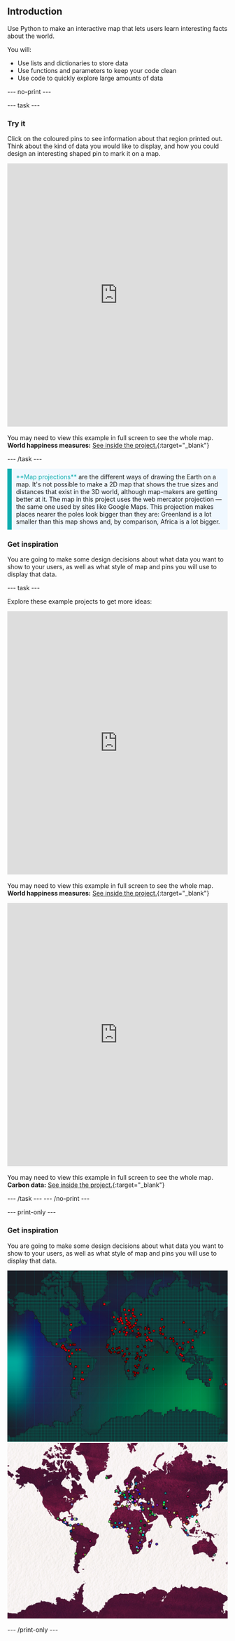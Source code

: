 ## Introduction

Use Python to make an interactive map that lets users learn interesting facts about the world.

You will:
+ Use lists and dictionaries to store data
+ Use functions and parameters to keep your code clean
+ Use code to quickly explore large amounts of data

--- no-print ---

--- task ---  

### Try it 

Click on the coloured pins to see information about that region printed out. Think about the kind of data you would like to display, and how you could design an interesting shaped pin to mark it on a map.

<iframe src="https://trinket.io/embed/python/ee22d7c522?outputOnly=true&runOption=run" width="100%" height="600" frameborder="0" marginwidth="0" marginheight="0" allowfullscreen></iframe>

You may need to view this example in full screen to see the whole map. **World happiness measures:** [See inside the project.](https://trinket.io/python/ee22d7c522){:target="_blank"} 


--- /task ---

<p style="border-left: solid; border-width:10px; border-color: #0faeb0; background-color: aliceblue; padding: 10px;">
<span style="color: #0faeb0">**Map projections**</span> are the different ways of drawing the Earth on a map. It's not possible to make a 2D map that shows the true sizes and distances that exist in the 3D world, although map-makers are getting better at it. The map in this project uses the web mercator projection — the same one used by sites like Google Maps. This projection makes places nearer the poles look bigger than they are: Greenland is a lot smaller than this map shows and, by comparison, Africa is a lot bigger.
</p>

### Get inspiration 

You are going to make some design decisions about what data you want to show to your users, as well as what style of map and pins you will use to display that data.

--- task ---

Explore these example projects to get more ideas:

<iframe src="https://trinket.io/embed/python/6c8ca6a74a?outputOnly=true&runOption=run" width="100%" height="600" frameborder="0" marginwidth="0" marginheight="0" allowfullscreen></iframe>

You may need to view this example in full screen to see the whole map. **World happiness measures:** [See inside the project.](https://trinket.io/python/6c8ca6a74a){:target="_blank"} 

<iframe src="https://trinket.io/embed/python/a956f84136?outputOnly=true&runOption=run" width="100%" height="600" frameborder="0" marginwidth="0" marginheight="0" allowfullscreen></iframe>

You may need to view this example in full screen to see the whole map. **Carbon data:** [See inside the project.](https://trinket.io/python/a956f84136){:target="_blank"} 

--- /task ---
--- /no-print ---

--- print-only ---

### Get inspiration 

You are going to make some design decisions about what data you want to show to your users, as well as what style of map and pins you will use to display that data.

![](images/tech-map-red-pins.png)
![](images/ink-map-random-pins.png)


--- /print-only ---

